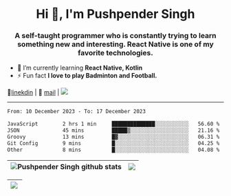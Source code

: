<h1 align="center">Hi 👋, I'm Pushpender Singh</h1>
<h3 align="center">A self-taught programmer who is constantly trying to learn something new and interesting. React Native is one of my favorite technologies.</h3>

- 🌱 I’m currently learning **React Native, Kotlin**
- ⚡ Fun fact **I love to play Badminton and Football.**

👔[linekdin](https://www.linkedin.com/in/pushpender-singh-240061202/) | 📧 [mail](mailto:pushpendersingh694@gmail.com) | ![](https://komarev.com/ghpvc/?username=pushpender-singh-ap&color=blue)


---

<!--START_SECTION:waka-->

```txt
From: 10 December 2023 - To: 17 December 2023

JavaScript        2 hrs 1 min     ██████████████░░░░░░░░░░░   56.60 %
JSON              45 mins         █████▒░░░░░░░░░░░░░░░░░░░   21.16 %
Groovy            13 mins         █▓░░░░░░░░░░░░░░░░░░░░░░░   06.31 %
Git Config        9 mins          █░░░░░░░░░░░░░░░░░░░░░░░░   04.25 %
Other             8 mins          █░░░░░░░░░░░░░░░░░░░░░░░░   04.08 %
```

<!--END_SECTION:waka-->

| <a><img align="center" src="https://github-readme-stats-iota-ecru-15.vercel.app/api?username=pushpender-singh-ap&show_icons=true&include_all_commits=true&theme=buefy&hide_border=true" alt="Pushpender Singh github stats" /></a> | <a><img align="center" src="https://github-readme-stats-iota-ecru-15.vercel.app/api/top-langs/?username=pushpender-singh-ap&layout=compact&theme=buefy&hide_border=true" /></a> |
| ------------- | ------------- |

| <a> <img align="left" src="https://github-readme-streak-stats.herokuapp.com/?user=pushpender-singh-ap" /></br> </a> |
| ------------- |
